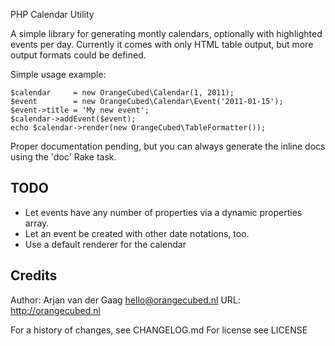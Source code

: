 PHP Calendar Utility

A simple library for generating montly calendars, optionally with highlighted events per day. Currently it comes with only HTML table output, but more output formats could be defined.

Simple usage example:

    $calendar     = new OrangeCubed\Calendar(1, 2011);
    $event        = new OrangeCubed\Calendar\Event('2011-01-15');
    $event->title = 'My new event';
    $calendar->addEvent($event);
    echo $calendar->render(new OrangeCubed\TableFormatter());

Proper documentation pending, but you can always generate the inline docs using the 'doc' Rake task.

## TODO

* Let events have any number of properties via a dynamic properties array.
* Let an event be created with other date notations, too.
* Use a default renderer for the calendar

## Credits

Author: Arjan van der Gaag <hello@orangecubed.nl>
URL: http://orangecubed.nl

For a history of changes, see CHANGELOG.md
For license see LICENSE
